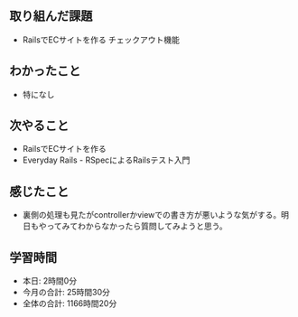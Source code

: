 ## 取り組んだ課題
- RailsでECサイトを作る チェックアウト機能
## わかったこと
- 特になし
## 次やること
- RailsでECサイトを作る
- Everyday Rails - RSpecによるRailsテスト入門
## 感じたこと
- 裏側の処理も見たがcontrollerかviewでの書き方が悪いような気がする。明日もやってみてわからなかったら質問してみようと思う。
## 学習時間
- 本日: 2時間0分
- 今月の合計: 25時間30分
- 全体の合計: 1166時間20分
